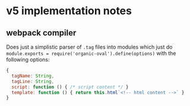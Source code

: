 # v5 implementation notes

## webpack compiler

Does just a simplistic parser of `.tag` files into modules which just do `module.exports = require('organic-oval').define(options)` with the following options:

```js
{
  tagName: String,
  tagLine: String,
  script: function () { /* script content */ }
  template: function () { return this.html`<!-- html content -->` }
}
```
